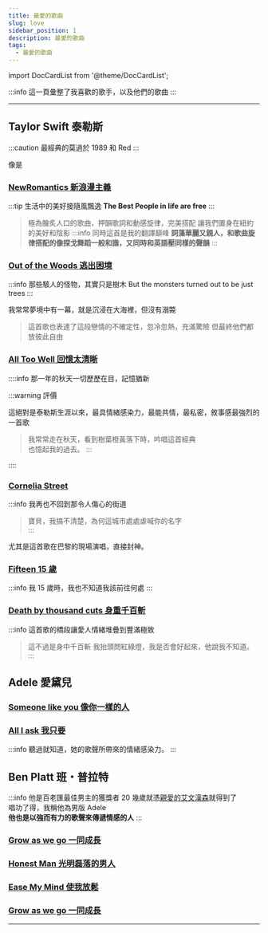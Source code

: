 ```yaml
---
title: 最愛的歌曲
slug: love
sidebar_position: 1
description: 最愛的歌曲
tags:
  - 最愛的歌曲
---
```


import DocCardList from '@theme/DocCardList';

:::info 這一頁彙整了我喜歡的歌手，以及他們的歌曲
:::

---

## Taylor Swift 泰勒斯

:::caution 最經典的莫過於 1989 和 Red
:::

像是

### [NewRomantics 新浪漫主義](/translate/Taylor%20Swift/1989/New%20Romantics)  

:::tip 生活中的美好接隨風飄逸
  **The Best People in life are free**
:::

  > 極為膾炙人口的歌曲，押韻歌詞和動感旋律，完美搭配
  > 讓我們置身在紐約的美好和陰影
  > :::info 同時這首是我的翻譯巔峰
  > **詞藻華麗又親人，和歌曲旋律搭配的像探戈舞蹈一般和諧，又同時和英語壓同樣的聲韻**
:::

### [Out of the Woods 逃出困境](/translate/Taylor%20Swift/1989/Out%20of%20the%20woods)
:::info 那些駭人的怪物，其實只是樹木
  But the monsters turned out to be just trees
:::

我常常夢境中有一幕，就是沉浸在大海裡，但沒有溺斃

> 這首歌也表達了這段戀情的不確定性，忽冷忽熱，充滿驚險
> 但最終他們都放彼此自由

### [All Too Well 回憶太清晰](/translate/Taylor%20Swift/Red/All%20Too%20Well)

::::info 那一年的秋天一切歷歷在目，記憶猶新

:::warning 評價

這絕對是泰勒斯生涯以來，最具情緒感染力，最能共情，最私密，敘事感最強烈的一首歌

> 我常常走在秋天，看到樹葉橙黃落下時，吟唱這首經典  
> 也憶起我的過去。
:::

::::

### [Cornelia Street](/translate/Taylor%20Swift/Lover/Cornelia%20Street)
:::info 我再也不回到那令人傷心的街道

  > 寶貝，我搞不清楚，為何這城市處處虐喊你的名字  
:::

尤其是這首歌在巴黎的現場演唱，直接封神。

### [Fifteen 15 歲](/translate/Taylor%20Swift/Fearless/Fifteen)
:::info 我 15 歲時，我也不知道我該前往何處
:::

### [Death by thousand cuts 身重千百斬](/translate/Taylor%20Swift/Lover/Death%20by%20thousand%20cuts)
:::info 這首歌的橋段讓愛人情緒堆疊到豐滿極致
  > 這不過是身中千百斬
  > 我抬頭問紅綠燈，我是否會好起來，他說我不知道。
:::

## Adele 愛黛兒

### [Someone like you 像你一樣的人](/translate/Adele/Someone%20Like%20you)
### [All I ask 我只要](/translate/Adele/All%20I%20ask)
:::info 聽過就知道，她的歌聲所帶來的情緒感染力。
:::

## Ben Platt 班・普拉特

:::info 他是百老匯最佳男主的獲獎者
20 幾歲就憑[親愛的艾文漢森](https://www.google.com/search?q=dear+evan+hansen)就得到了  
唱功了得，我稱他為男版 Adele  
**他也是以強而有力的歌聲來傳遞情感的人**
:::

### [Grow as we go 一同成長](/translate/Ben%20Platt/Grow%20as%20we%20go)
### [Honest Man 光明磊落的男人](/translate/Ben%20Platt/Honest%20Man)
### [Ease My Mind 使我放鬆](/translate/Ben%20Platt/Ease%20My%20Mind)
### [Grow as we go 一同成長](/translate/Ben%20Platt/Grow%20as%20we%20go)

---

<DocCardList />

